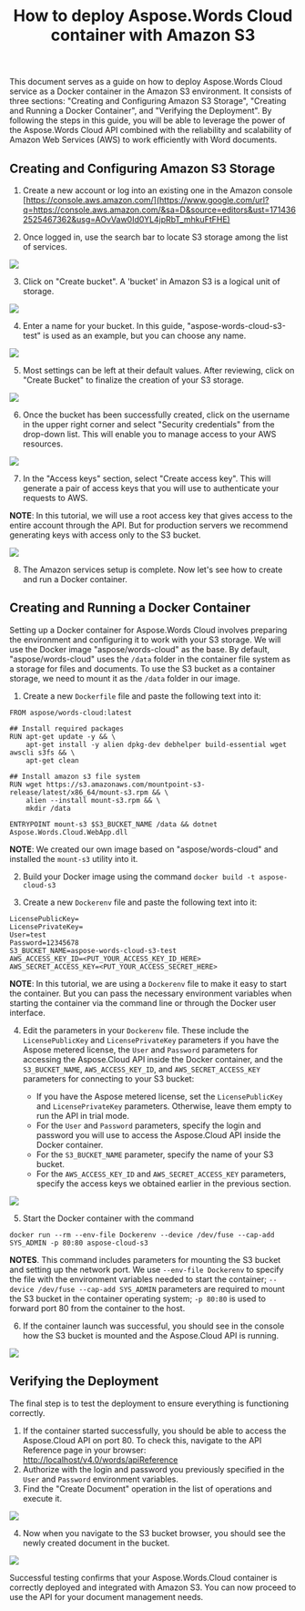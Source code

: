 ﻿---
title: "How to deploy Aspose.Words Cloud container with Amazon S3"
second_title: "Aspose Words Cloud Docs"
type: docs
url: /getting-started/how-to-deploy-docker-container-with-amazon-s3/
aliases: [/how-to-deploy-docker-container-with-amazon-s3/]
description: "How to deploy Aspose.Words Cloud container with Amazon S3"
weight: 102
---

This document serves as a guide on how to deploy Aspose.Words Cloud service as a Docker container in the Amazon S3 environment. It consists of three sections: "Creating and Configuring Amazon S3 Storage", "Creating and Running a Docker Container", and "Verifying the Deployment". By following the steps in this guide, you will be able to leverage the power of the Aspose.Words Cloud API combined with the reliability and scalability of Amazon Web Services (AWS) to work efficiently with Word documents.

## Creating and Configuring Amazon S3 Storage

1. Create a new account or log into an existing one in the Amazon console [https://console.aws.amazon.com/](https://www.google.com/url?q=https://console.aws.amazon.com/&sa=D&source=editors&ust=1714362525467362&usg=AOvVaw0Id0YL4jpRbT_mhkuFtFHE)

2. Once logged in, use the search bar to locate S3 storage among the list of services.

![](01.png)

3. Click on "Create bucket". A 'bucket' in Amazon S3 is a logical unit of storage.

![](02.png)

4. Enter a name for your bucket. In this guide, "aspose-words-cloud-s3-test" is used as an example, but you can choose any name.

![](03.png)

5. Most settings can be left at their default values. After reviewing, click on "Create Bucket" to finalize the creation of your S3 storage.

![](04.png)

6. Once the bucket has been successfully created, click on the username in the upper right corner and select "Security credentials" from the drop-down list. This will enable you to manage access to your AWS resources.

![](05.png)

7. In the "Access keys" section, select "Create access key". This will generate a pair of access keys that you will use to authenticate your requests to AWS.

**NOTE**: In this tutorial, we will use a root access key that gives access to the entire account through the API. But for production servers we recommend generating keys with access only to the S3 bucket.

![](06.png)

8. The Amazon services setup is complete. Now let's see how to create and run a Docker container. 

## Creating and Running a Docker Container

Setting up a Docker container for Aspose.Words Cloud involves preparing the environment and configuring it to work with your S3 storage. We will use the Docker image "aspose/words-cloud" as the base. By default, "aspose/words-cloud" uses the `/data` folder in the container file system as a storage for files and documents. To use the S3 bucket as a container storage, we need to mount it as the `/data` folder in our image.

1. Create a new `Dockerfile` file and paste the following text into it:

```
FROM aspose/words-cloud:latest
 
## Install required packages
RUN apt-get update -y && \
    apt-get install -y alien dpkg-dev debhelper build-essential wget awscli s3fs && \
    apt-get clean
 
## Install amazon s3 file system
RUN wget https://s3.amazonaws.com/mountpoint-s3-release/latest/x86_64/mount-s3.rpm && \
    alien --install mount-s3.rpm && \
    mkdir /data
 
ENTRYPOINT mount-s3 $S3_BUCKET_NAME /data && dotnet Aspose.Words.Cloud.WebApp.dll
```

**NOTE**: We created our own image based on "aspose/words-cloud" and installed the `mount-s3` utility into it.

2. Build your Docker image using the command `docker build -t aspose-cloud-s3`

3. Create a new `Dockerenv` file and paste the following text into it:

```
LicensePublicKey=
LicensePrivateKey=
User=test
Password=12345678
S3_BUCKET_NAME=aspose-words-cloud-s3-test
AWS_ACCESS_KEY_ID=<PUT_YOUR_ACCESS_KEY_ID_HERE>
AWS_SECRET_ACCESS_KEY=<PUT_YOUR_ACCESS_SECRET_HERE>
```

**NOTE**: In this tutorial, we are using a `Dockerenv` file to make it easy to start the container. But you can pass the necessary environment variables when starting the container via the command line or through the Docker user interface.

4. Edit the parameters in your `Dockerenv` file. These include the `LicensePublicKey` and `LicensePrivateKey` parameters if you have the Aspose metered license, the `User` and `Password` parameters for accessing the Aspose.Cloud API inside the Docker container, and the `S3_BUCKET_NAME`, `AWS_ACCESS_KEY_ID`, and `AWS_SECRET_ACCESS_KEY` parameters for connecting to your S3 bucket:

    * If you have the Aspose metered license, set the `LicensePublicKey` and `LicensePrivateKey` parameters. Otherwise, leave them empty to run the API in trial mode.
    * For the `User` and `Password` parameters, specify the login and password you will use to access the Aspose.Cloud API inside the Docker container.
    * For the `S3_BUCKET_NAME` parameter, specify the name of your S3 bucket.
    * For the `AWS_ACCESS_KEY_ID` and `AWS_SECRET_ACCESS_KEY` parameters, specify the access keys we obtained earlier in the previous section.

![](07.png)

5. Start the Docker container with the command

`docker run --rm --env-file Dockerenv --device /dev/fuse --cap-add SYS_ADMIN -p 80:80 aspose-cloud-s3`


**NOTES**. This command includes parameters for mounting the S3 bucket and setting up the network port. We use `--env-file Dockerenv` to specify the file with the environment variables needed to start the container; `--device /dev/fuse --cap-add SYS_ADMIN` parameters are required to mount the S3 bucket in the container operating system; `-p 80:80` is used to forward port 80 from the container to the host.

6. If the container launch was successful, you should see in the console how the S3 bucket is mounted and the Aspose.Cloud API is running.

![](08.png)

## Verifying the Deployment

The final step is to test the deployment to ensure everything is functioning correctly.

1. If the container started successfully, you should be able to access the Aspose.Cloud API on port 80. To check this, navigate to the API Reference page in your browser: [http://localhost/v4.0/words/apiReference](https://www.google.com/url?q=http://localhost/v4.0/words/apiReference&sa=D&source=editors&ust=1714362525471833&usg=AOvVaw0xzLV1cPV_noEQCqi5FTqk)
2. Authorize with the login and password you previously specified in the `User` and `Password` environment variables.
3. Find the "Create Document" operation in the list of operations and execute it.

![](09.png)

4. Now when you navigate to the S3 bucket browser, you should see the newly created document in the bucket.

![](10.png)

Successful testing confirms that your Aspose.Words.Cloud container is correctly deployed and integrated with Amazon S3. You can now proceed to use the API for your document management needs.